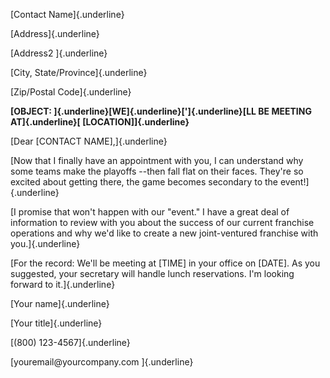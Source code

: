 [Contact Name]{.underline}

[Address]{.underline}

[Address2 ]{.underline}

[City, State/Province]{.underline}

[Zip/Postal Code]{.underline}

**[OBJECT: ]{.underline}[WE]{.underline}[']{.underline}[LL BE MEETING
AT]{.underline}[ \[LOCATION\]]{.underline}**

[Dear \[CONTACT NAME\],]{.underline}

[Now that I finally have an appointment with you, I can understand why
some teams make the playoffs --then fall flat on their faces. They're so
excited about getting there, the game becomes secondary to the
event!]{.underline}

[I promise that won't happen with our "event." I have a great deal of
information to review with you about the success of our current
franchise operations and why we'd like to create a new joint-ventured
franchise with you.]{.underline}

[For the record: We'll be meeting at \[TIME\] in your office on
\[DATE\]. As you suggested, your secretary will handle lunch
reservations. I'm looking forward to it.]{.underline}

[Your name]{.underline}

[Your title]{.underline}

[(800) 123-4567]{.underline}

[youremail\@yourcompany.com ]{.underline}
